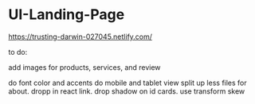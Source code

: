 # UI-Landing-Page
https://trusting-darwin-027045.netlify.com/

to do:

add images for products, services, and review


do font color and accents
do mobile and tablet view
split up less files for about.
dropp in react link.
drop shadow on id cards. use transform skew








